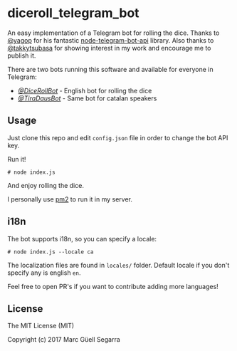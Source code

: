 # diceroll_telegram_bot
An easy implementation of a Telegram bot for rolling the dice. Thanks to [@yagop](https://github.com/yagop) for his fantastic [node-telegram-bot-api](https://github.com/yagop/node-telegram-bot-api) library. Also thanks to [@takkytsubasa](telegram.me/takkytsubasa) for showing interest in my work and encourage me to publish it.

There are two bots running this software and available for everyone in Telegram:

- *[@DiceRollBot](telegram.me/RollDiceBot)* - English bot for rolling the dice
- *[@TiraDausBot](telegram.me/TiraDausBot)* - Same bot for catalan speakers

## Usage

Just clone this repo and edit `config.json` file in order to change the bot API key.

Run it!

```
# node index.js
```

And enjoy rolling the dice.

I personally use [pm2](https://github.com/Unitech/pm2) to run it in my server.

## i18n

The bot supports i18n, so you can specify a locale:

```
# node index.js --locale ca
```

The localization files are found in `locales/` folder. Default locale if you don't specify any is english `en`.

Feel free to open PR's if you want to contribute adding more languages!

## License 

The MIT License (MIT)

Copyright (c) 2017 Marc Güell Segarra

